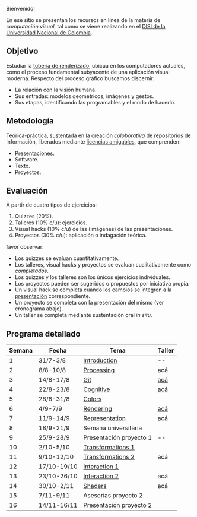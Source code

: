 Bienvenido!

En ese sitio se presentan los recursos en línea de la materia de _computación visual_, tal como se viene realizando
en el [DISI de la Universidad Nacional de Colombia](http://www.ingenieria.unal.edu.co/dependencias/departamentos/departamento-de-ingenieria-de-sistemas-e-industrial).

## Objetivo

Estudiar la [tubería de renderizado](https://en.wikipedia.org/wiki/Graphics_pipeline), ubicua en los computadores actuales, como el proceso fundamental subyacente de una aplicación visual moderna. Respecto del proceso gráfico buscamos discernir:

* La relación con la visión humana.
* Sus entradas: modelos geométricos, imágenes y gestos.
* Sus etapas, identificando las programables y el modo de hacerlo.

## Metodología

Teórica-práctica, sustentada en la creación _coloborativa_ de repositorios de información, liberados mediante [licencias amigables](https://en.wikipedia.org/wiki/Free_software), que comprenden:

* [Presentaciones](https://github.com/orgs/VisualComputing/teams/presentations/repositories).
* Software.
* Texto.
* Proyectos.

## Evaluación

A partir de cuatro tipos de ejercicios:

1. Quizzes (20%).
2. Talleres (10% c/u): ejercicios.
3. Visual hacks (10% c/u) de las (imágenes) de las presentaciones.
4. Proyectos (30% c/u): aplicación o indagación teórica.

favor observar:

* Los quizzes se evaluan cuantitativamente.
* Los talleres, visual hacks y proyectos se evaluan cualitativamente como _completados_.
* Los quizzes y los talleres son los únicos ejercicios individuales.
* Los proyectos pueden ser sugeridos o propuestos por iniciativa propia.
* Un visual hack se completa cuando los cambios se integren a la [presentación](https://github.com/orgs/VisualComputing/teams/presentations/repositories) correspondiente.
* Un proyecto se completa con la presentación del mismo (ver cronograma abajo).
* Un taller se completa mediante sustentación oral _in situ_.

## Programa detallado

| Semana | Fecha       | Tema                                                                    | Taller                                                 |
|--------|-------------|-------------------------------------------------------------------------|--------------------------------------------------------|
| 1      | 31/7-3/8    | [Introduction](https://github.com/VisualComputing/Introduction)         | --                                                     |
| 2      | 8/8-10/8    | [Processing](https://processing.org/)                                   | acá                                                    |
| 3      | 14/8-17/8   | [Git](https://github.com/VisualComputing/git)                           | [acá](https://github.com/VisualComputing/git_ws)       |
| 4      | 22/8-23/8   | [Cognitive](https://github.com/VisualComputing/Cognitive)               | [acá](https://github.com/VisualComputing/Cognitive_ws) |
| 5      | 28/8-31/8   | [Colors](https://github.com/VisualComputing/colors)                     |                                                        |
| 6      | 4/9-7/9     | [Rendering](https://github.com/VisualComputing/Rendering)               | [acá](https://github.com/VisualComputing/rendering_ws) |
| 7      | 11/9-14/9   | [Representation](https://github.com/VisualComputing/Representation)     | acá                                                    |
| 8      | 18/9-21/9   | Semana universitaria                                                    |                                                        |
| 9      | 25/9-28/9   | Presentación proyecto 1                                                 | --                                                     |
| 10     | 2/10-5/10   | [Transformations 1](https://github.com/VisualComputing/Transformations) |                                                        |
| 11     | 9/10-12/10  | [Transformations 2](https://github.com/VisualComputing/Transformations) | acá                                                    |
| 12     | 17/10-19/10 | [Interaction 1](https://github.com/VisualComputing/Interaction)         |                                                        |
| 13     | 23/10-26/10 | [Interaction 2](https://github.com/VisualComputing/Interaction)         | acá                                                    |
| 14     | 30/10-2/11  | [Shaders](https://github.com/VisualComputing/Shaders)                   | acá                                                    |
| 15     | 7/11-9/11   | Asesorías proyecto 2                                                    |                                                        |
| 16     | 14/11-16/11 | Presentación proyecto 2                                                 |                                                        |
